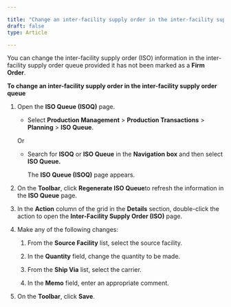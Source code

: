 ```yaml
---

title: "Change an inter-facility supply order in the inter-facility supply order queue"
draft: false
type: Article

---
```


You can change the inter-facility supply order (ISO) information in the inter-facility supply order queue provided it has not been marked as a **Firm Order**.

**To change an inter-facility supply order in the inter-facility supply order queue**

1. Open the **ISO Queue (ISOQ)** page.

    - Select **Production Management** > **Production Transactions** > **Planning** > **ISO Queue**.

    Or

    - Search for **ISOQ** or **ISO Queue** in the **Navigation box** and then select **ISO Queue.**

        The **ISO Queue (ISOQ)** page appears.

2. On the **Toolbar**, click **Regenerate ISO Queue**to refresh the information in the **ISO Queue** page.

3. In the **Action** column of the grid in the **Details** section, double-click the action to open the **Inter-Facility Supply Order (ISO)** page.

4. Make any of the following changes:

    1. From the **Source Facility** list, select the source facility.

    2. In the **Quantity** field, change the quantity to be made.

    3. From the **Ship Via** list, select the carrier.

    4. In the **Memo** field, enter an appropriate comment.

5. On the **Toolbar**, click **Save**.

​